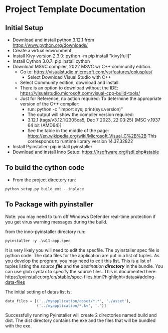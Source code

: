 # Project Template Documentation
## Initial Setup

* Download and install python 3.12.1 from https://www.python.org/downloads/
* Create a virtual environment.
* Install Kivy version 2.3.0: python -m pip install "kivy[full]"
* Install Cython 3.0.7: pip install cython 
* Download MSVC compiler, 2022 MSVC w/ C++ community edition.
    - Go to: https://visualstudio.microsoft.com/vs/features/cplusplus/
        - Select Download Visual Studio with C++ 
    - Select Community edition, download and install. 
    - There is an option to download without the IDE:  https://visualstudio.microsoft.com/visual-cpp-build-tools/
    - Just for Reference, no action required: To determine the appropriate version of the C++ compiler: 
      - run: python -c "import sys; print(sys.version)"
      - The output will show the compiler version required:
      - 3.12.1 (tags/v3.12.1:2305ca5, Dec  7 2023, 22:03:25) [MSC v.1937 64 bit (AMD64)]
      - See the table in the middle of the page: https://en.wikipedia.org/wiki/Microsoft_Visual_C%2B%2B 
      This corresponds to runtime library version 14.37.32822
* Install Pyinstaller: pip install pyinstaller 
* Download and install Inno Setup: https://jrsoftware.org/isdl.php#stable

## To build the cython code
* From the project directory run:
```commandline
python setup.py build_ext --inplace
```

## To Package with pyinstaller
Note: you may need to turn off Windows Defender real-time protection if you get virus warning messages
during the build.

from the inno-pyinstaller directory run:
```commandline
pyinstaller -y .\w11-app.spec
```

It is very likely you will need to edit the specfile. The pyinstaller spec file is python code.
The data files for the application are put in a list of tuples. As you develop the program,
you may need to edit this list. This is a list of tuples listing the _source **file**_ and the
_destination **directory**_ in the bundle.  You can use glob syntax to specify the source files.
This is documented here: https://pyinstaller.org/en/stable/spec-files.html?highlight=datas#adding-data-files

The initial setting of datas list is:
```python
data_files = [('../myapplication/asset/*.*', './asset'),
              ('../myapplication/*.kv', '.')]
```
Successfully running Pyinstaller will create 2 directories named build and dist. The dist directory contains the exe
and the files that will be bundled with the exe.


